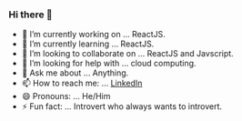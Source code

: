 ### Hi there 👋

- 🔭 I’m currently working on ... ReactJS.
- 🌱 I’m currently learning ... ReactJS.
- 👯 I’m looking to collaborate on ... ReactJS and Javscript.
- 🤔 I’m looking for help with ... cloud computing.
- 💬 Ask me about ... Anything.
- 📫 How to reach me: ... [LinkedIn](https://www.linkedin.com/in/chandan-kumar-21b142173/)
- 😄 Pronouns: ... He/Him
- ⚡ Fun fact: ... Introvert who always wants to introvert.

